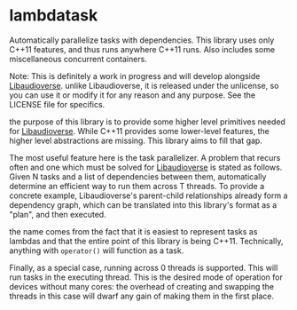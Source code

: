 lambdatask
==========

Automatically parallelize tasks with dependencies.  This library uses only C++11 features, and thus runs anywhere C++11 runs.  Also includes some miscellaneous concurrent containers.

Note: This is definitely a work in progress and will develop alongside [Libaudioverse](http://github.com/camlorn/libaudioverse).  unlike Libaudioverse, it is released under the unlicense, so you can use it or modify it for any reason and any purpose.  See the LICENSE file for specifics.

the purpose of this library is to provide some higher level primitives needed for [Libaudioverse](http://github.com/camlorn/libaudioverse).  While C++11 provides some lower-level features, the higher level abstractions are missing.  This library aims to fill that gap.

The most useful feature here is the task parallelizer.  A problem that recurs often and one which must be solved for [Libaudioverse](http://github.com/camlorn/libaudioverse) is stated as follows.  Given N tasks and a list of dependencies between them, automatically determine an efficient way to run them across T threads.  To provide a concrete example, Libaudioverse's parent-child relationships already form a dependency graph, which can be translated into this library's format as a "plan", and then executed.

the name comes from the fact that it is easiest to represent tasks as lambdas and that the entire point of this library is being C++11.  Technically, anything with `operator()` will function as a task.

Finally, as a special case, running across 0 threads is supported.  This will run tasks in the executing thread.  This is the desired mode of operation for devices without many cores: the overhead of creating and swapping the threads in this case will dwarf any gain of making them in the first place.